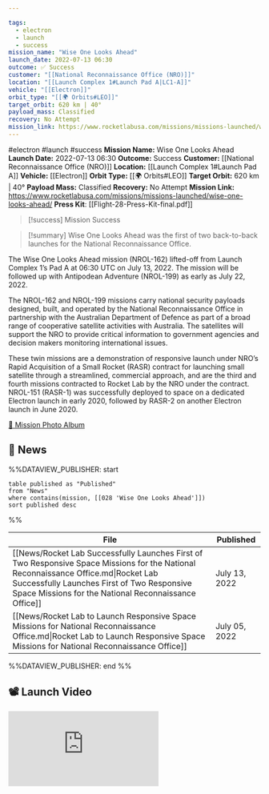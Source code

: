 ```yaml
---

tags:
  - electron
  - launch
  - success
mission_name: "Wise One Looks Ahead"
launch_date: 2022-07-13 06:30
outcome: ✅ Success
customer: "[[National Reconnaissance Office (NRO)]]"
location: "[[Launch Complex 1#Launch Pad A|LC1-A]]"
vehicle: "[[Electron]]"
orbit_type: "[[🌍 Orbits#LEO]]"
target_orbit: 620 km | 40°
payload_mass: Classified
recovery: No Attempt
mission_link: https://www.rocketlabusa.com/missions/missions-launched/wise-one-looks-ahead/
---
```


#electron #launch #success
**Mission Name:** Wise One Looks Ahead
**Launch Date:** 2022-07-13 06:30
**Outcome:** Success
**Customer:** [[National Reconnaissance Office (NRO)]]
**Location:** [[Launch Complex 1#Launch Pad A]]
**Vehicle:** [[Electron]]
**Orbit Type:** [[🌍 Orbits#LEO]]
**Target Orbit:** 620 km | 40°
**Payload Mass:** Classified
**Recovery:** No Attempt
**Mission Link:** https://www.rocketlabusa.com/missions/missions-launched/wise-one-looks-ahead/
**Press Kit**: [[Flight-28-Press-Kit-final.pdf]]

>[!success] Mission Success

>[!summary]
Wise One Looks Ahead was the first of two back-to-back launches for the National Reconnaissance Office. 
>
The Wise One Looks Ahead mission (NROL-162) lifted-off from Launch Complex 1’s Pad A at 06:30 UTC on July 13, 2022. The mission will be followed up with Antipodean Adventure (NROL-199) as early as July 22, 2022.
>
The NROL-162 and NROL-199 missions carry national security payloads designed, built, and operated by the National Reconnaissance Office in partnership with the Australian Department of Defence as part of a broad range of cooperative satellite activities with Australia. The satellites will support the NRO to provide critical information to government agencies and decision makers monitoring international issues.
>
These twin missions are a demonstration of responsive launch under NRO’s Rapid Acquisition of a Small Rocket (RASR) contract for launching small satellite through a streamlined, commercial approach, and are the third and fourth missions contracted to Rocket Lab by the NRO under the contract. NROL-151 (RASR-1) was successfully deployed to space on a dedicated Electron launch in early 2020, followed by RASR-2 on another Electron launch in June 2020.
>
[📸 Mission Photo Album](https://www.flickr.com/photos/rocketlab/albums/72177720301774032/)

## 📰 News
%%DATAVIEW_PUBLISHER: start
```
table published as "Published"
from "News"
where contains(mission, [[028 'Wise One Looks Ahead']])
sort published desc
```
%%

| File                                                                                                                                                                                                                                         | Published     |
| -------------------------------------------------------------------------------------------------------------------------------------------------------------------------------------------------------------------------------------------- | ------------- |
| [[News/Rocket Lab Successfully Launches First of Two Responsive Space Missions for the  National Reconnaissance Office.md\|Rocket Lab Successfully Launches First of Two Responsive Space Missions for the  National Reconnaissance Office]] | July 13, 2022 |
| [[News/Rocket Lab to Launch Responsive Space Missions for National Reconnaissance Office.md\|Rocket Lab to Launch Responsive Space Missions for National Reconnaissance Office]]                                                             | July 05, 2022 |

%%DATAVIEW_PUBLISHER: end %%
## 📽️ Launch Video

<div class="responsive-video">
<iframe src="https://www.youtube.com/embed/f6Nphz4f9oY" title="Rocket Lab&#39;s Electron - Wise One Looks Ahead Mission" frameborder="0" allow="accelerometer; autoplay; clipboard-write; encrypted-media; gyroscope; picture-in-picture; web-share" referrerpolicy="strict-origin-when-cross-origin" allowfullscreen></iframe>     
</div>